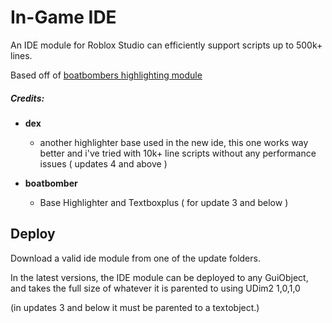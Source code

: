 # In-Game IDE

An IDE module for Roblox Studio can efficiently support scripts up to 500k+ lines.

Based off of [boatbombers highlighting module](https://github.com/boatbomber/Highlighter)

##### Credits:
- **dex**
  - another highlighter base used in the new ide, this one works way better and i've tried with 10k+ line scripts without any performance issues ( updates 4 and above )

- **boatbomber**
  - Base Highlighter and Textboxplus ( for update 3 and below )

## Deploy

Download a valid ide module from one of the update folders.

In the latest versions, the IDE module can be deployed to any GuiObject, and takes the full size of whatever it is parented to using UDim2 1,0,1,0

(in updates 3 and below it must be parented to a textobject.)
